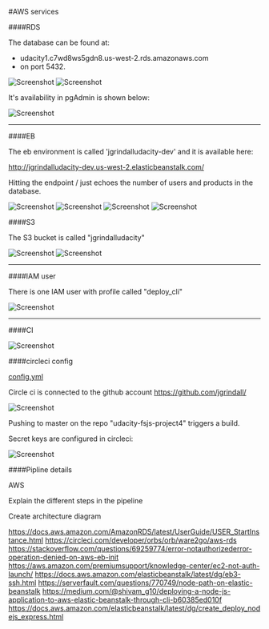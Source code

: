 #AWS services


####RDS

The database can be found at:

- udacity1.c7wd8ws5gdn8.us-west-2.rds.amazonaws.com
- on port 5432.

![Screenshot](/docs/images/rds1.png)
![Screenshot](/docs/images/rds2.png)

It's availability in pgAdmin is shown below:

![Screenshot](/docs/images/rds3.png)


----

####EB

The eb environment is called 'jgrindalludacity-dev' and it is available here:

http://jgrindalludacity-dev.us-west-2.elasticbeanstalk.com/

Hitting the endpoint / just echoes the number of users and products in the database.

![Screenshot](/docs/images/eb1.png)
![Screenshot](/docs/images/eb2.png)
![Screenshot](/docs/images/eb3.png)
![Screenshot](/docs/images/eb4.png)




####S3

The S3 bucket is called "jgrindalludacity"

![Screenshot](/docs/images/s3_1.png)
![Screenshot](/docs/images/s3_2.png)


----

####IAM user

There is one IAM user with profile called "deploy_cli"

![Screenshot](/docs/images/iam.png)



----

####CI

![Screenshot](/docs/images/build.png)

####circleci config
    
[config.yml](/.circleci/config.yml)    

Circle ci is connected to the github account https://github.com/jgrindall/

![Screenshot](/docs/images/ci2.png)

Pushing to master on the repo "udacity-fsjs-project4" triggers a build.

Secret keys are configured in circleci:


![Screenshot](/docs/images/ci1.png)



####Pipline details

AWS

Explain the different steps in the pipeline

Create architecture diagram



https://docs.aws.amazon.com/AmazonRDS/latest/UserGuide/USER_StartInstance.html
https://circleci.com/developer/orbs/orb/ware2go/aws-rds
https://stackoverflow.com/questions/69259774/error-notauthorizederror-operation-denied-on-aws-eb-init
https://aws.amazon.com/premiumsupport/knowledge-center/ec2-not-auth-launch/
https://docs.aws.amazon.com/elasticbeanstalk/latest/dg/eb3-ssh.html
https://serverfault.com/questions/770749/node-path-on-elastic-beanstalk
https://medium.com/@shivam_g10/deploying-a-node-js-application-to-aws-elastic-beanstalk-through-cli-b60385ed010f
https://docs.aws.amazon.com/elasticbeanstalk/latest/dg/create_deploy_nodejs_express.html

